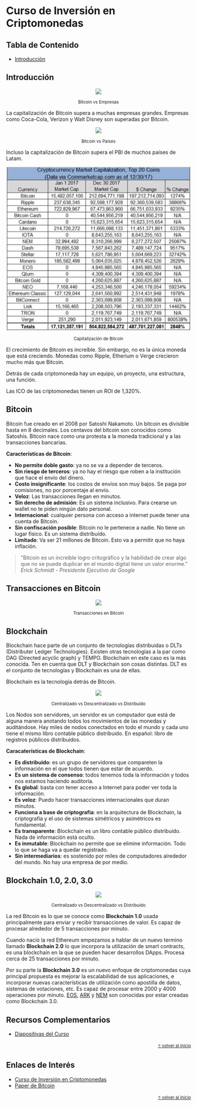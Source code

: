 # Curso de Inversión en Criptomonedas<!-- omit in toc -->

## Tabla de Contenido<!-- omit in toc -->
- [Introducción](#introducción)

## Introducción

<div align="center">
  <img src="img/bitcoin-vs-empresas.png">
  <small><p>Bitcoin vs Empresas</p></small>
</div>

La capitalización de Bitcoin supera a muchas empresas grandes. Empresas como Coca-Cola, Verizon y Walt Disney son superadas por Bitcoin.

<div align="center">
  <img src="img/bitcoin-vs-paises.png">
  <small><p>Bitcoin vs Países</p></small>
</div>

Incluso la capitalización de Bitcoin supera el PBI de muchos países de Latam. 

<div align="center">
  <img src="img/capitalización-criptomonedas.png">
  <small><p>Capitalización de Bitcoin</p></small>
</div>

El crecimiento de Bitcoin es increíble. Sin embargo, no es la única moneda que está creciendo. Monedas como Ripple, Etherium o Verge crecieron mucho más que Bitcoin.

Detrás de cada criptomoneda hay un equipo, un proyecto, una estructura, una función.

Las ICO de las criptomonedas tienen un ROI de 1,320%.

## Bitcoin

Bitcoin fue creado en el 2008 por Satoshi Nakamoto. Un bitcoin es divisible hasta en 8 decimales. Los centavos del bitcoin son conocidos como Satoshis. Bitcoin nace como una protesta a la moneda tradicional y a las transacciones bancarias.

**Características de Bitcoin**:
* **No permite doble gasto**: ya no se va a depender de terceros.
* **Sin riesgo de terceros**: ya no hay el riesgo que roben a la institución que hace el envío del dinero.
* **Costo insignificante**: los costos de envíos son muy bajos. Se paga por comisiones, no por porcentaje al envío.
* **Veloz**: Las transacciones llegan en minutos.
* **Sin derecho de admisión**: Es un sistema inclusivo. Para crearse un wallet no te piden ningún dato personal.
* **Internacional**: cualquier persona con acceso a internet puede tener una cuenta de Bitcoin.
* **Sin confiscación posible**: Bitcoin no le pertenece a nadie. No tiene un lugar físico. Es un sistema distribuído.
* **Limitado**: Va ser 21 millones de Bitcoin. Esto va a permitir que no haya inflación.

>"Bitcoin es un increíble logro critográfico y la habilidad de crear algo que no se puede duplicar en el mundo digital tiene un valor enorme."  
>*Erick Schmidt - Presidente Ejecutivo de Google*

## Transacciones en Bitcoin

<div align="center">
  <img src="img/transaccion-bitcoin.jpg">
  <small><p>Transacciones en Bitcoin</p></small>
</div>

## Blockchain

Blockchain hace parte de un conjunto de tecnologías distribuidas o DLTs (Distributer Ledger Technologies). Existen otras tecnologías a la par como DAG (Directed acyclic graph) y TEMPO. Blockchain en este caso es la más conocida. Ten en cuenta que DLT y Blockchain son cosas distintas. DLT es el conjunto de tecnologías y Blockchain es una de ellas.

Blockchain es la tecnología detrás de Bitcoin.

<div align="center">
  <img src="img/centralizado-vs-descentralizado-vs-distribuido.png">
  <small><p>Centralizado vs Descentralizado vs Distribuído</p></small>
</div>

Los Nodos son servidores, un servidor es un computador que está de alguna manera anotando todos los movimientos de las monedas y auditándose. Hay miles de nodos conectados en todo el mundo y cada uno tiene el mismo libro contable público distribuido. En español: libro de registros públicos distribuidos.

**Caracaterísticas de Blockchain**:
* **Es distribuido**: es un grupo de servidores que compareten la información en el que todos tienen que estar de acuerdo.
* **Es un sistema de consenso**: todos tenemos toda la información y todos nos estamos haciendo auditoría.
* **Es global**: basta con tener acceso a Internet para poder ver toda la información.
* **Es veloz**: Puedo hacer transacciones internacionales que duran minutos.
* **Funciona a base de criptografía**: en la arquitectura de Blockchain, la criptografía y el uso de sistemas simétricos y asimétricos es fundamental.
* **Es transparente**: Blockchain es un libro contable público distribuido. Nada de información está oculto.
* **Es inmutable**: Blockchain no permite que se elimine información. Todo lo que se haga va a quedar registrado.
* **Sin intermediarios**: es sostenido por miles de computadores alrededor del mundo. No hay una empresa de por medio.

## Blockchain 1.0, 2.0, 3.0

<div align="center">
  <img src="img/blockchain-1-2-3.jpg">
  <small><p>Centralizado vs Descentralizado vs Distribuído</p></small>
</div>

La red Bitcoin es lo que se conoce como **Blockchain 1.0** usada principalmente para enviar y recibir transacciones de valor. Es capaz de procesar alrededor de 5 transacciones por minuto.

Cuando nació la red Ethereum empezamos a hablar de un nuevo termino llamado **Blockchain 2.0** lo que incorpora la utilización de smart contracts, es una blockchain en la que se pueden hacer desarrollos DApps. Procesa cerca de 25 transacciones por minuto.

Por su parte la **Blockchain 3.0** es un nuevo enfoque de criptomonedas cuya principal propuesta es mejorar la escalabilidad de sus aplicaciones, e incorporar nuevas características de utilización como apostilla de datos, sistemas de votaciones, etc. Es capaz de procesar entre 2000 y 4000 operaciones por minuto. [EOS](https://eos.io/), [ARK](https://ark.io/) y [NEM](https://nem.io/es/) son conocidas por estar creadas como Blockchain 3.0.

## Recursos Complementarios
* [Diapositivas del Curso](docs/platzislides.pdf)

<div align="right">
  <small><a href="#tabla-de-contenido">🡡 volver al inicio</a></small>
</div>

## Enlaces de Interés
* [Curso de Inversión en Criptomonedas](https://platzi.com/clases/inversion-criptomonedas)
* [Paper de Bitcoin](https://bitcoin.org/files/bitcoin-paper/bitcoin_es_latam.pdf)

<div align="right">
  <small><a href="#tabla-de-contenido">🡡 volver al inicio</a></small>
</div>